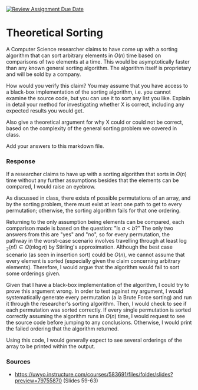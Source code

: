 [![Review Assignment Due Date](https://classroom.github.com/assets/deadline-readme-button-24ddc0f5d75046c5622901739e7c5dd533143b0c8e959d652212380cedb1ea36.svg)](https://classroom.github.com/a/9YUeXH71)
# Theoretical Sorting

A Computer Science researcher claims to have come up with a sorting algorithm
that can sort arbitrary elements in $O(n)$ time based on comparisons of two
elements at a time. This would be asymptotically faster than any known general
sorting algorithm. The algorithm itself is proprietary and will be sold by a
company.

How would you verify this claim? You may assume that you have access to a
black-box implementation of the sorting algorithm, i.e. you cannot examine the
source code, but you can use it to sort any list you like. Explain in detail
your method for investigating whether X is correct, including any expected
results you would get.

Also give a theoretical argument for why X could or could not be correct, based
on the complexity of the general sorting problem we covered in class.

Add your answers to this markdown file.

### Response 

If a researcher claims to have up with a sorting algorithm that sorts in $O(n)$
time without any further assumptions besides that the elements can be compared, 
I would raise an eyebrow. 

As discussed in class, there exists $n!$ 
possible permutations of an array, and by the sorting problem, there must exist
at least one path to get to every permutation; otherwise, the sorting algorithm
fails for that one ordering.

Returning to the only assumption being elements can be compared, each comparison
made is based on the question: "Is $a < b$?" The only two answers from this are "yes"
and "no", so for every permutation, the pathway in the worst-case scenario
involves travelling through at least $\log{_2}{(n!)} \in \Omega(n\log{n})$ by
Stirling's approximation. Although the best case scenario (as seen in insertion
sort) could be $O(n)$, we cannot assume that every element is sorted
(especially given the claim concerning arbitrary elements). Therefore, I would
argue that the algorithm would fail to sort some orderings given.

Given that I have a black-box implementation of the algorithm, I could try to
prove this argument wrong. In order to test against my argument, I would systematically 
generate every permutation (a la Brute Force sorting) and run it through the
researcher's sorting algorithm. Then, I would check to see if each permutation
was sorted correctly. If every single permutation is sorted correctly assuming
the algorithm runs in $O(n)$ time, I would request to see the source code
before jumping to any conclusions. Otherwise, I would print the failed ordering
that the algorithm returned. 

Using this code, I would generally expect to see several orderings of the array
to be printed within the output.

### Sources
- https://uwyo.instructure.com/courses/583691/files/folder/slides?preview=79755870 (Slides 59-63)
